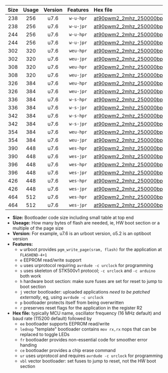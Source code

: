 |Size|Usage|Version|Features|Hex file|
|:-:|:-:|:-:|:-:|:--|
|238|256|u7.6|`w-u-hpr`|[at90pwm2_2mhz_250000bps_ur.hex](https://raw.githubusercontent.com/stefanrueger/urboot/main//at90pwm2_2mhz_250000bps_ur.hex)|
|238|256|u7.6|`w-u-jpr`|[at90pwm2_2mhz_250000bps_ur_vbl.hex](https://raw.githubusercontent.com/stefanrueger/urboot/main//at90pwm2_2mhz_250000bps_ur_vbl.hex)|
|244|256|u7.6|`w-u-hpr`|[at90pwm2_2mhz_250000bps_lednop_ur.hex](https://raw.githubusercontent.com/stefanrueger/urboot/main//at90pwm2_2mhz_250000bps_lednop_ur.hex)|
|244|256|u7.6|`w-u-jpr`|[at90pwm2_2mhz_250000bps_lednop_ur_vbl.hex](https://raw.githubusercontent.com/stefanrueger/urboot/main//at90pwm2_2mhz_250000bps_lednop_ur_vbl.hex)|
|302|320|u7.6|`weu-hpr`|[at90pwm2_2mhz_250000bps_ee_ur.hex](https://raw.githubusercontent.com/stefanrueger/urboot/main//at90pwm2_2mhz_250000bps_ee_ur.hex)|
|302|320|u7.6|`weu-jpr`|[at90pwm2_2mhz_250000bps_ee_ur_vbl.hex](https://raw.githubusercontent.com/stefanrueger/urboot/main//at90pwm2_2mhz_250000bps_ee_ur_vbl.hex)|
|308|320|u7.6|`weu-hpr`|[at90pwm2_2mhz_250000bps_ee_lednop_ur.hex](https://raw.githubusercontent.com/stefanrueger/urboot/main//at90pwm2_2mhz_250000bps_ee_lednop_ur.hex)|
|308|320|u7.6|`weu-jpr`|[at90pwm2_2mhz_250000bps_ee_lednop_ur_vbl.hex](https://raw.githubusercontent.com/stefanrueger/urboot/main//at90pwm2_2mhz_250000bps_ee_lednop_ur_vbl.hex)|
|326|384|u7.6|`weu-hpr`|[at90pwm2_2mhz_250000bps_ee_lednop_fr_ur.hex](https://raw.githubusercontent.com/stefanrueger/urboot/main//at90pwm2_2mhz_250000bps_ee_lednop_fr_ur.hex)|
|326|384|u7.6|`weu-jpr`|[at90pwm2_2mhz_250000bps_ee_lednop_fr_ur_vbl.hex](https://raw.githubusercontent.com/stefanrueger/urboot/main//at90pwm2_2mhz_250000bps_ee_lednop_fr_ur_vbl.hex)|
|336|384|u7.6|`w-s-hpr`|[at90pwm2_2mhz_250000bps.hex](https://raw.githubusercontent.com/stefanrueger/urboot/main//at90pwm2_2mhz_250000bps.hex)|
|336|384|u7.6|`w-s-jpr`|[at90pwm2_2mhz_250000bps_vbl.hex](https://raw.githubusercontent.com/stefanrueger/urboot/main//at90pwm2_2mhz_250000bps_vbl.hex)|
|342|384|u7.6|`w-s-hpr`|[at90pwm2_2mhz_250000bps_lednop.hex](https://raw.githubusercontent.com/stefanrueger/urboot/main//at90pwm2_2mhz_250000bps_lednop.hex)|
|342|384|u7.6|`w-s-jpr`|[at90pwm2_2mhz_250000bps_lednop_vbl.hex](https://raw.githubusercontent.com/stefanrueger/urboot/main//at90pwm2_2mhz_250000bps_lednop_vbl.hex)|
|354|384|u7.6|`weu-hpr`|[at90pwm2_2mhz_250000bps_ee_lednop_fr_ce_ur.hex](https://raw.githubusercontent.com/stefanrueger/urboot/main//at90pwm2_2mhz_250000bps_ee_lednop_fr_ce_ur.hex)|
|354|384|u7.6|`weu-jpr`|[at90pwm2_2mhz_250000bps_ee_lednop_fr_ce_ur_vbl.hex](https://raw.githubusercontent.com/stefanrueger/urboot/main//at90pwm2_2mhz_250000bps_ee_lednop_fr_ce_ur_vbl.hex)|
|390|448|u7.6|`wes-hpr`|[at90pwm2_2mhz_250000bps_ee.hex](https://raw.githubusercontent.com/stefanrueger/urboot/main//at90pwm2_2mhz_250000bps_ee.hex)|
|390|448|u7.6|`wes-jpr`|[at90pwm2_2mhz_250000bps_ee_vbl.hex](https://raw.githubusercontent.com/stefanrueger/urboot/main//at90pwm2_2mhz_250000bps_ee_vbl.hex)|
|396|448|u7.6|`wes-hpr`|[at90pwm2_2mhz_250000bps_ee_lednop.hex](https://raw.githubusercontent.com/stefanrueger/urboot/main//at90pwm2_2mhz_250000bps_ee_lednop.hex)|
|396|448|u7.6|`wes-jpr`|[at90pwm2_2mhz_250000bps_ee_lednop_vbl.hex](https://raw.githubusercontent.com/stefanrueger/urboot/main//at90pwm2_2mhz_250000bps_ee_lednop_vbl.hex)|
|426|448|u7.6|`wes-hpr`|[at90pwm2_2mhz_250000bps_ee_lednop_fr.hex](https://raw.githubusercontent.com/stefanrueger/urboot/main//at90pwm2_2mhz_250000bps_ee_lednop_fr.hex)|
|426|448|u7.6|`wes-jpr`|[at90pwm2_2mhz_250000bps_ee_lednop_fr_vbl.hex](https://raw.githubusercontent.com/stefanrueger/urboot/main//at90pwm2_2mhz_250000bps_ee_lednop_fr_vbl.hex)|
|464|512|u7.6|`wes-hpr`|[at90pwm2_2mhz_250000bps_ee_lednop_fr_ce.hex](https://raw.githubusercontent.com/stefanrueger/urboot/main//at90pwm2_2mhz_250000bps_ee_lednop_fr_ce.hex)|
|464|512|u7.6|`wes-jpr`|[at90pwm2_2mhz_250000bps_ee_lednop_fr_ce_vbl.hex](https://raw.githubusercontent.com/stefanrueger/urboot/main//at90pwm2_2mhz_250000bps_ee_lednop_fr_ce_vbl.hex)|

- **Size:** Bootloader code size including small table at top end
- **Useage:** How many bytes of flash are needed, ie, HW boot section or a multiple of the page size
- **Version:** For example, u7.6 is an urboot version, o5.2 is an optiboot version
- **Features:**
  + `w` urboot provides `pgm_write_page(sram, flash)` for the application at `FLASHEND-4+1`
  + `e` EEPROM read/write support
  + `u` uses urprotocol requiring `avrdude -c urclock` for programming
  + `s` uses skeleton of STK500v1 protocol; `-c urclock` and `-c arduino` both work
  + `h` hardware boot section: make sure fuses are set for reset to jump to boot section
  + `j` vector bootloader: uploaded applications *need to be patched externally*, eg, using `avrdude -c urclock`
  + `p` bootloader protects itself from being overwritten
  + `r` preserves reset flags for the application in the register R2
- **Hex file:** typically MCU name, oscillator frequency (16 MHz default) and baud rate (115200 default) followed by
  + `ee` bootloader supports EEPROM read/write
  + `lednop` "template" bootloader contains `mov rx,rx` nops that can be replaced to toggle LEDs
  + `fr` bootloader provides non-essential code for smoother error handing
  + `ce` bootloader provides a chip erase command
  + `ur` uses urprotocol and requires `avrdude -c urclock` for programming
  + `vbl` vector bootloader: set fuses to jump to reset, not the HW boot section
